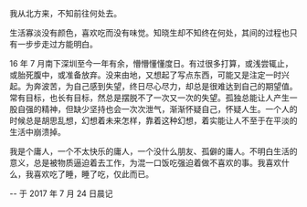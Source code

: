 我从北方来，不知前往何处去。

生活寡淡没有颜色，喜欢吃而没有味觉。知晓生却不知终在何处，其间的过程也只有一步步走过方能明白。

16 年 7 月南下深圳至今一年有余，懵懵懂懂度日。有过很多打算，或浅尝辄止，或胎死腹中，或准备放弃。没来由地，又想起了写点东西，可能又是注定一时兴起。为奔波苦，为自己感到失望，终日尽心尽力，却总是很难达到自己的期望值。常有目标，也长有目标，然总是摆脱不了一次又一次的失望。孤独总能让人产生一股自强的精神，但缺少坚持也会一次次泄气，渐渐怀疑自己，怀疑人生。一个人的时候总是胡思乱想，幻想着未来怎样，靠着这种幻想，着实能让人不至于在平淡的生活中崩溃掉。

我是个庸人，一个不太快乐的庸人，一个没什么朋友、孤僻的庸人。不明白生活的意义，总是被物质逼迫着去工作，为混一口饭吃强迫着做不喜欢的事。我喜欢什么，我喜欢吃了睡，睡了吃，仅此而已。


-- 于 2017 年 7 月 24 日晨记
